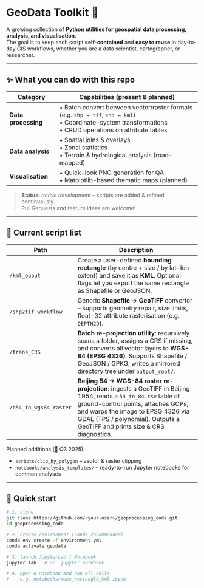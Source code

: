 # GeoData Toolkit 🚀

A growing collection of **Python utilities for geospatial data processing, analysis, and visualisation**.  
The goal is to keep each script **self-contained** and **easy to reuse** in day-to-day GIS workflows, whether you are a data scientist, cartographer, or researcher.

---

## ✨ What you can do with this repo

| Category | Capabilities (present & planned) |
|----------|----------------------------------|
| **Data processing** | • Batch convert between vector/raster formats (e.g. `shp → tif`, `shp ↔ kml`) <br>• Coordinate-system transformations <br>• CRUD operations on attribute tables |
| **Data analysis**   | • Spatial joins & overlays <br>• Zonal statistics <br>• Terrain & hydrological analysis (road-mapped) |
| **Visualisation**   | • Quick-look PNG generation for QA <br>• Matplotlib-based thematic maps (planned) |

> **Status:** _active development_ – scripts are added & refined continuously.  
> Pull Requests and feature ideas are welcome!

---

## 📂 Current script list

| Path | Description |
|------|-------------|
| `/kml_ouput` | Create a user-defined **bounding rectangle** (by centre + size / by lat-lon extent) and save it as **KML**.  Optional flags let you export the same rectangle as Shapefile or GeoJSON. |
| `/shp2tif_workflow` | Generic **Shapefile → GeoTIFF** converter – supports geometry repair, size limits, float-32 attribute rasterisation (e.g. `DEPTH2D`). |
| `/trans_CRS` | **Batch re-projection utility**: recursively scans a folder, assigns a CRS if missing, and converts all vector layers to **WGS-84 (EPSG 4326)**. Supports Shapefile / GeoJSON / GPKG; writes a mirrored directory tree under `output_root/`. |
| `/b54_to_wgs84_raster` | **Beijing 54 → WGS-84 raster re-projection**: ingests a GeoTIFF in Beijing 1954, reads a `54_to_84.csv` table of ground-control points, attaches GCPs, and warps the image to EPSG 4326 via GDAL (TPS / polynomial). Outputs a GeoTIFF and prints size & CRS diagnostics. |

Planned additions (📅 Q3 2025):

* `scripts/clip_by_polygon` – vector & raster clipping
* `notebooks/analysis_templates/` – ready-to-run Jupyter notebooks for common analyses

---

## 🔧 Quick start

```bash
# 1. clone
git clone https://github.com/<your-user>/geoprocessing_code.git
cd geoprocessing_code

# 2. create environment (conda recommended)
conda env create -f environment.yml
conda activate geodata

# 3. launch JupyterLab / Notebook
jupyter lab   # or  jupyter notebook

# 4. open a notebook and run all cells
#    e.g. notebooks/make_rectangle_kml.ipynb


